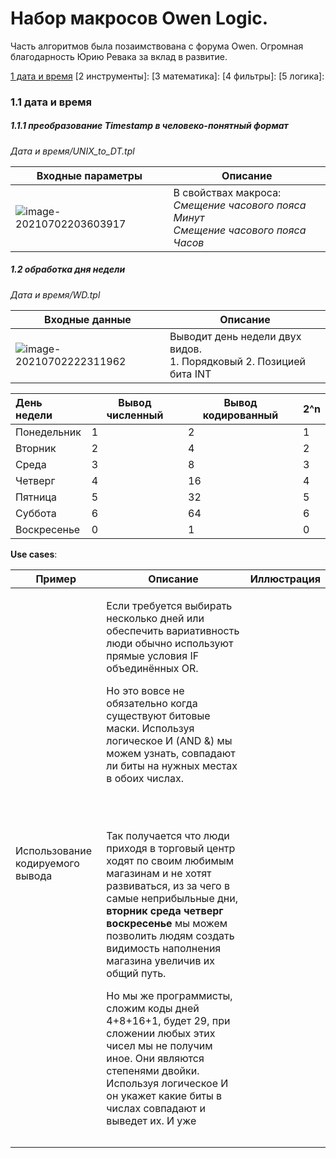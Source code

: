 # Набор макросов Owen Logic.

Часть алгоритмов была позаимствована с форума Owen.
Огромная благодарность Юрию Ревака за вклад в развитие.

[1 дата и время](#p1.1)
[2 инструменты]: 
[3 математика]: 
[4 фильтры]: 
[5 логика]: 



### 1.1 дата и время <a name="p1.1"></a>

##### 1.1.1 преобразование **Timestamp** в человеко-понятный формат 

*Дата и время/UNIX_to_DT.tpl*

| Входные параметры                                            | Описание                                                     |
| ------------------------------------------------------------ | ------------------------------------------------------------ |
| <img src="https://sun9-10.userapi.com/impg/OZEWVjS0d7mSCjHkYliBUy1bOXABaUWLE2LnCg/yKGxxJ0TNFU.jpg?size=290x241&quality=96&sign=7756fb49e9e8b83122149d553f02a6a7&type=album" alt="image-20210702203603917"  /> | В свойствах макроса:<br />*Смещение часового пояса Минут*<br />*Смещение часового пояса Часов* |

##### 1.2 обработка дня недели

*Дата и время/WD.tpl*



| Входные данные                                               | Описание                                                     |
| ------------------------------------------------------------ | ------------------------------------------------------------ |
| ![image-20210702222311962](https://sun9-55.userapi.com/impg/ELiuK8S3igZpgiDSULMumgyng2PI0AMNRZLJ7g/8sUv4oqOHM4.jpg?size=411x129&quality=96&sign=b4b9f519d730cf095b90bdba8e9939aa&type=album) | Выводит день недели двух видов.<br />1. Порядковый 2. Позицией бита INT |

| День недели | Вывод численный | Вывод кодированный | 2^n  |
| :---------- | --------------- | ------------------ | ---- |
| Понедельник | 1               | 2                  | 1    |
| Вторник     | 2               | 4                  | 2    |
| Среда       | 3               | 8                  | 3    |
| Четверг     | 4               | 16                 | 4    |
| Пятница     | 5               | 32                 | 5    |
| Суббота     | 6               | 64                 | 6    |
| Воскресенье | 0               | 1                  | 0    |

**Use cases**:

| Пример                           | Описание                                                     | Иллюстрация |
| -------------------------------- | ------------------------------------------------------------ | ----------- |
| Использование кодируемого вывода | <p>Если требуется выбирать несколько дней или обеспечить вариативность люди обычно используют прямые условия IF объединённых OR.</p><P> Но это вовсе не обязательно когда существуют битовые маски. Используя логическое И (AND &) мы можем узнать, совпадают ли биты на нужных местах в обоих числах.</P><br><br><P>Так получается что люди приходя в торговый центр ходят по своим любимым магазинам и не хотят развиваться, из за чего в самые неприбыльные дни, **вторник среда четверг воскресенье** мы можем позволить людям создать видимость наполнения магазина увеличив их общий путь.</P><P>Но мы же программисты, сложим коды дней 4+8+16+1, будет 29, при сложении любых этих чисел мы не получим иное. Они являются степенями двойки.<br />Используя логическое И он укажет какие биты в числах совпадают и выведет их. И уже |             |
|                                  |                                                              |             |
|                                  |                                                              |             |

